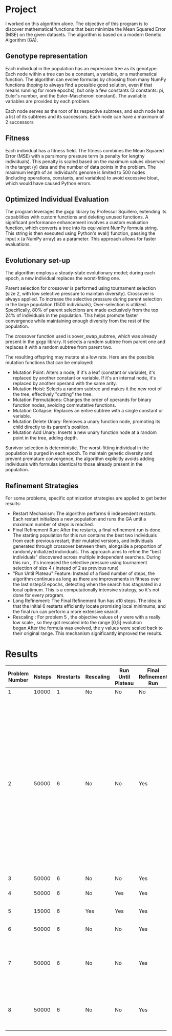 # Project



I worked on this algorithm alone.
The objective of this program is to discover mathematical functions that best minimize the Mean Squared Error (MSE) on the given datasets. The algorithm is based on a modern Genetic Algorithm (GA).

## Genotype representation  


Each individual in the population has an expression tree as its genotype. Each node within a tree can be a constant, a variable, or a mathematical function. The algorithm can evolve formulas by choosing from many NumPy functions (hoping to always find a possible good solution, even if that means running for more epochs), but only a few constants (3 constants: pi, Euler's number, and the Euler–Mascheroni constant). The available variables are provided by each problem.

Each node serves as the root of its respective subtrees, and each node has a list of its subtrees and its successors. Each node can have a maximum of 2 successors

## Fitness 

Each individual has a fitness field. 
The fitness combines the Mean Squared Error (MSE) with a parsimony pressure term (a penalty for lengthy individuals). This penalty is scaled based on the maximum values observed in the target (y) data and the number of data points in the problem. The maximum length of an individual's genome is limited to 500 nodes (including operations, constants, and variables) to avoid excessive bloat, which would have caused Python errors.


## Optimized Individual Evaluation

The program leverages the gxgp library by Professor Squillero, extending its capabilities with custom functions and deleting unused functions. A significant performance enhancement involves a custom evaluation function, which converts a tree into its equivalent NumPy formula string. This string is then executed using Python's eval() function, passing the input x (a NumPy array) as a parameter. This approach allows for faster evaluations.


## Evolutionary set-up 

The algorithm employs a steady-state evolutionary model; during each epoch, a new individual replaces the worst-fitting one.

Parent selection for crossover is performed using tournament selection (size 2, with low selective pressure to maintain diversity). Crossover is always applied. To increase the selective pressure during parent selection in the large population (1500 individuals), Over-selection is utilized. Specifically, 80% of parent selections are made exclusively from the top 24% of individuals in the population. This helps promote faster convergence while maintaining enough diversity from the rest of the population.

The crossover function used is xover_swap_subtree, which was already present in the gxgp library. It selects a random subtree from parent one and replaces it with a random subtree from parent two.

The resulting offspring may mutate at a low rate. Here are the possible mutation functions that can be employed:

* Mutation Point: Alters a node; if it's a leaf (constant or variable), it's replaced by another constant or variable. If it's an internal node, it's replaced by another operand with the same arity.
* Mutation Hoist: Selects a random subtree and makes it the new root of the tree, effectively "cutting" the tree.
* Mutation Permutations: Changes the order of operands for binary function nodes, avoiding commutative functions.
* Mutation Collapse: Replaces an entire subtree with a single constant or variable.
* Mutation Delete Unary: Removes a unary function node, promoting its child directly to its parent's position.
* Mutation Add Unary: Inserts a new unary function node at a random point in the tree, adding depth.

Survivor selection is deterministic. The worst-fitting individual in the population is purged in each epoch. To maintain genetic diversity and prevent premature convergence, the algorithm explicitly avoids adding individuals with formulas identical to those already present in the population.


## Refinement Strategies

For some problems, specific optimization strategies are applied to get better results:

* Restart Mechanism: The algorithm performs 6 independent restarts. Each restart initializes a new population and runs the GA until a maximum number of steps is reached.
* Final Refinement Run: After the restarts, a final refinement run is done. The starting population for this run contains the best two individuals from each previous restart, their mutated versions, and individuals generated through crossover between them, alongside a proportion of randomly initialized individuals. This approach aims to refine the "best individuals" discovered across multiple independent searches. During this run , it's increased the selective pressure using tournament selection of size 4 ( instead of 2 as previous runs)
* "Run Until Plateau" Feature: Instead of a fixed number of steps, the algorithm continues as long as there are improvements in fitness over the last nstep/3 epochs, detecting when the search has stagnated in a local optimum. This is a computationally intensive strategy, so it's not done for every program.
* Long Refinement: The Final Refinement Run has x10 steps. The idea is that the initial 6 restarts efficiently locate promising local minimums, and the final run can perform a more extensive search.
* Rescaling : For problem 5 , the objective values of y were with a really low scale , so they got rescaled into the range [0,5] evolution began.After the formula was evolved, the y values were scaled back to their original range. This mechanism significantly improved the results.


# Results 
| Problem Number | Nsteps | Nrestarts | Rescaling | Run Until Plateau | Final Refinement Run | Long Refinement | MSE | Formula |
|---|---|---|---|---|---|---|---|---|
| 1 | 10000 | 1 | No | No | No | No | 0 | np.sin(x[0]) |
| 2 | 50000 | 6 | No | No | Yes | Yes | 1548510021431.2053 | np.multiply(np.tanh(np.add(np.multiply(x[0], np.log2(np.absolute(np.exp(np.log1p(np.e))))), np.add(x[1], x[2]))), np.multiply(np.tanh(np.maximum(np.maximum(np.sin(np.maximum(np.add(np.log1p(np.maximum(np.sin(np.arctan(np.sin(np.pi))), x[0])), np.arctan(x[0])), x[0])), np.add(np.sin(np.exp(np.log1p(np.exp(np.maximum(np.arctan(np.add(np.add(np.maximum(np.pi, np.arctan(np.arctan(np.sin(np.arctan(np.add(x[2], np.log1p(np.sin(np.sin(np.add(np.multiply(x[0], np.log2(np.absolute(np.exp(np.log1p(np.e))))), np.add(x[1], x[2]))))))))))), x[2]), x[1])), np.sin(x[0])))))), np.log1p(np.tanh(np.maximum(np.tanh(np.log1p(np.tanh(np.maximum(np.maximum(np.tanh(np.add(np.multiply(x[0], np.log2(np.absolute(np.add(np.maximum(np.add(np.e, x[2]), np.arctan(np.add(x[2], x[0]))), x[1])))), np.add(np.exp2(np.sin(np.exp2(np.multiply(np.maximum(np.add(np.add(np.maximum(np.add(np.sin(np.pi), x[2]), np.add(np.sin(np.sin(x[0])), x[1])), np.sin(x[0])), x[1]), np.add(np.log1p(np.e), np.tanh(np.pi))), np.maximum(x[2], np.arctan(np.exp2(np.sin(np.maximum(x[0], np.sin(x[0])))))))))), np.maximum(np.log1p(np.pi), np.sin(np.log1p(np.e)))))), np.add(np.log1p(np.sin(np.arctan(np.sin(np.add(np.sin(np.arctan(np.add(x[2], np.log1p(np.sin(np.log1p(np.tanh(np.sin(np.arctan(np.add(x[1], x[1])))))))))), x[0]))))), np.add(x[1], np.arctan(np.sin(np.exp(np.log1p(np.e))))))), np.add(np.sin(np.add(np.multiply(x[0], np.log2(np.absolute(np.exp(np.log1p(np.e))))), np.add(x[1], x[2]))), np.arctan(np.add(np.add(np.maximum(np.add(np.maximum(np.pi, x[0]), x[2]), np.add(np.tanh(x[2]), np.arctan(np.sin(np.sin(x[0]))))), x[1]), np.sin(np.arctan(np.add(np.multiply(x[0], np.log2(np.absolute(np.exp(np.log1p(np.e))))), np.add(x[1], x[2]))))))))))), np.add(np.sin(x[0]), np.arctan(np.add(np.add(np.maximum(np.add(np.maximum(np.pi, x[0]), x[2]), np.add(np.tanh(np.sin(np.arctan(np.sin(x[0])))), x[2])), x[1]), np.sin(np.exp(np.arctan(np.add(x[2], x[1])))))))))))), np.add(np.log1p(np.tanh(np.log1p(np.tanh(np.tanh(np.log1p(np.tanh(np.add(np.maximum(np.add(np.maximum(np.pi, x[0]), x[2]), np.add(np.sin(x[0]), x[2])), x[1])))))))), np.maximum(np.sinh(np.add(np.tanh(np.add(np.tanh(np.sin(np.exp(np.log1p(np.exp(np.maximum(np.arctan(np.maximum(np.arctan(np.arctan(np.arctan(np.sin(np.exp(np.log1p(np.e)))))), np.sin(np.maximum(np.sin(x[0]), np.maximum(np.add(x[0], np.log2(np.absolute(np.add(np.maximum(np.add(np.maximum(np.pi, np.maximum(np.sin(np.arctan(np.sin(np.add(np.sin(np.arctan(np.add(x[2], np.log1p(np.sin(np.log1p(np.tanh(np.pi))))))), x[0])))), x[0])), x[2]), x[0]), x[1])))), x[0]))))), np.sin(np.maximum(np.arctan(np.log1p(np.tanh(np.sin(np.arctan(np.negative(np.cosh(np.pi))))))), np.sin(np.maximum(np.sin(x[0]), np.maximum(np.add(x[0], np.log2(np.absolute(np.add(np.maximum(np.add(np.maximum(np.arctan(np.maximum(x[2], np.arctan(np.exp2(x[2])))), x[1]), x[2]), np.add(np.sin(np.sin(np.arctan(np.sin(np.arctan(np.add(x[2], np.log1p(np.sin(np.sin(np.exp2(np.arctan(np.add(x[0], x[1])))))))))))), x[0])), x[1])))), x[0]))))))))))), np.sin(np.exp(np.arctan(np.add(x[2], x[1])))))), np.sin(np.maximum(np.add(np.log1p(np.sin(np.sin(np.log1p(np.sin(np.sin(np.arctan(np.sin(np.add(np.sin(np.arctan(np.add(x[2], np.log1p(np.sin(np.log1p(np.tanh(np.sin(np.arctan(np.add(x[1], x[1])))))))))), x[0]))))))))), np.arctan(np.arctan(np.sin(np.arctan(np.add(x[2], x[1])))))), np.sin(np.maximum(np.maximum(np.exp(np.log1p(np.exp(np.maximum(np.sin(np.maximum(np.exp(np.log1p(np.maximum(np.sin(np.arctan(np.add(x[0], np.log2(np.absolute(np.add(np.maximum(np.add(np.maximum(np.pi, x[0]), x[2]), np.add(np.sin(x[0]), x[2])), x[1])))))), x[0]))), np.arctan(x[0]))), np.arctan(np.sin(np.arctan(np.add(x[2], x[1])))))))), np.add(np.exp2(np.sin(x[0])), np.exp2(np.tanh(np.sin(np.exp(np.maximum(np.arctan(np.add(np.add(np.maximum(np.pi, np.exp2(np.arctan(np.add(x[2], x[1])))), x[2]), x[1])), np.sin(np.sin(x[0]))))))))), np.tanh(x[2]))))))), np.sin(np.maximum(np.add(np.log1p(np.maximum(np.sin(np.arctan(np.sin(np.add(np.sin(np.arctan(np.add(x[2], np.log1p(np.sin(np.log1p(np.tanh(np.sin(np.arctan(np.add(x[1], x[1])))))))))), x[0])))), np.multiply(x[0], np.log2(np.absolute(np.exp(np.log1p(np.exp(np.log1p(np.e))))))))), np.arctan(np.add(x[2], x[1]))), x[0])))))), np.sinh(np.hypot(np.negative(np.cosh(np.pi)), np.negative(np.cosh(np.pi)))))) |
| 3 | 50000 | 6 | No | No | Yes | Yes | 0.4122990064737059 | np.add(np.add(np.add(np.add(np.add(np.exp2(np.sqrt(np.add(np.negative(np.multiply(np.hypot(x[0], np.sin(np.e)), np.log1p(np.tanh(np.negative(np.pi))))), np.hypot(x[0], np.euler_gamma)))), np.negative(x[2])), np.negative(x[2])), np.negative(x[2])), np.negative(np.cbrt(x[2]))), np.multiply(np.negative(x[1]), np.square(x[1]))) |
| 4 | 50000 | 6 | No | Yes | Yes | No | 0.09592352523610304 | np.multiply(np.sinc(np.multiply(x[1], np.multiply(np.exp(np.negative(np.sin(np.sin(np.add(np.pi, np.euler_gamma))))), np.log10(np.negative(np.sin(np.sin(np.add(np.pi, np.euler_gamma)))))))), np.hypot(np.multiply(x[1], np.pi), np.hypot(np.add(np.add(np.add(np.pi, np.i0(x[1])), np.euler_gamma), np.add(np.pi, np.exp(np.euler_gamma))), np.pi))) |
| 5 | 15000 | 6 | Yes | Yes | Yes | No | 5.512898055429115e-19 | np.add(np.divide(np.add(np.sin(np.hypot(np.power(np.hypot(np.power(np.hypot(np.power(x[0], np.negative(np.sin(x[0]))), np.euler_gamma), np.negative(np.sin(np.round(x[1])))), np.arctan(x[0])), np.negative(np.sin(x[1]))), np.arctan(np.pi))), np.add(np.tanh(np.i0(np.tanh(np.power(np.exp2(x[1]), np.sin(x[0]))))), np.pi)), 174318497.75735644), -2.8520706810421616e-08) |
| 6 | 50000 | 6 | No | No | Yes | No | 7.145589969138924e-07 | np.add(np.multiply(np.arctan(np.cbrt(np.euler_gamma)), np.add(x[1], np.negative(x[0]))), x[1]) |
| 7 | 50000 | 6 | No | No | Yes | Yes | 54.844555000111505 | np.hypot(np.multiply(np.add(np.add(np.add(np.hypot(x[0], x[0]), np.hypot(np.multiply(np.remainder(x[1], np.multiply(x[0], np.cosh(np.euler_gamma))), np.e), x[0])), np.cosh(np.remainder(x[1], x[0]))), np.multiply(np.hypot(np.e, np.add(np.multiply(np.square(np.cosh(np.sin(np.sin(np.multiply(x[1], np.cosh(np.cosh(x[1]))))))), np.multiply(x[1], np.remainder(np.cbrt(np.multiply(np.hypot(x[0], np.add(np.hypot(np.multiply(x[1], np.remainder(x[1], np.multiply(x[0], np.cosh(np.sin(np.e))))), x[0]), np.e)), np.multiply(x[1], np.exp2(np.hypot(x[1], np.log10(np.euler_gamma)))))), x[0]))), np.e)), np.multiply(x[1], x[0]))), np.multiply(np.hypot(np.sin(np.multiply(x[1], np.square(np.cosh(np.euler_gamma)))), np.remainder(x[0], np.multiply(x[1], np.cosh(np.euler_gamma)))), np.exp2(np.hypot(np.remainder(x[0], np.multiply(np.remainder(x[1], np.multiply(np.remainder(x[0], np.multiply(np.remainder(x[1], np.multiply(x[0], np.cosh(np.sin(x[1])))), np.cosh(np.euler_gamma))), np.cosh(np.sin(np.sin(np.e))))), np.cosh(np.arctan(np.arctan(np.arctan(np.sin(np.e))))))), np.log10(np.hypot(np.remainder(x[1], x[0]), np.remainder(np.remainder(x[1], np.multiply(x[0], np.cosh(np.sin(x[1])))), x[0]))))))), np.euler_gamma) |
| 8 | 50000 | 6 | No | No | Yes | No | 166579.13617635533 | np.add(np.multiply(np.add(np.add(x[5], np.round(np.cbrt(np.negative(np.exp2(np.cbrt(np.negative(np.exp2(np.hypot(np.round(np.cbrt(np.negative(np.square(np.arctan(np.add(np.multiply(np.square(np.multiply(x[5], np.add(x[5], x[5]))), np.e), np.cbrt(np.remainder(np.arctan(np.negative(np.hypot(np.euler_gamma, np.square(np.remainder(np.arctan(np.negative(np.exp2(np.hypot(x[4], np.pi)))), np.negative(np.add(x[5], x[5]))))))), np.multiply(np.multiply(x[5], np.add(x[5], x[5])), np.add(x[5], x[5])))))))))), np.pi))))))))), x[5]), np.multiply(np.hypot(np.e, x[5]), np.multiply(x[5], np.add(x[5], x[5])))), np.add(np.multiply(np.square(np.multiply(x[5], np.add(x[5], x[5]))), x[5]), np.negative(np.square(np.hypot(np.exp2(np.hypot(np.hypot(np.euler_gamma, np.pi), x[4])), np.round(x[5])))))) |






